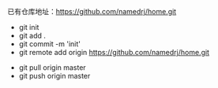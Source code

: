 已有仓库地址：https://github.com/namedrj/home.git
- git init
- git add .
- git commit -m 'init'
- git remote add origin https://github.com/namedrj/home.git

* git pull origin master
* git push origin master